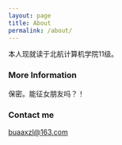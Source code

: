 ```yaml
---
layout: page
title: About
permalink: /about/
---
```


本人现就读于北航计算机学院11级。

### More Information

保密。能征女朋友吗？！

### Contact me

[buaaxzl@163.com](mailto:buaaxzl@163.com)
